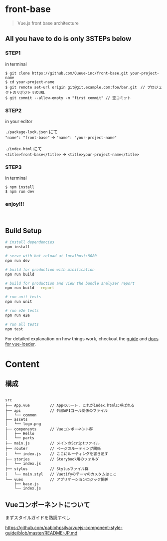 # front-base

> Vue.js front base architecture

## All you have to do is only 3STEPs below
### STEP1
in terminal
```
$ git clone https://github.com/Queue-inc/front-base.git your-project-name
$ cd your-project-name
$ git remote set-url origin git@git.example.com:foo/bar.git　// プロジェクトのリポジトリのURL
$ git commit --allow-empty -m "first commit" // 空コミット
```
### STEP2
in your editor

`./package-lock.json` にて<br>
`"name": "front-base"` → `"name": "your-project-name"`  
<br>
`./index.html` にて<br>
`<title>front-base</title>` → `<title>your-project-name</title>`
### STEP3
in terminal
```
$ npm install
$ npm run dev
```
### enjoy!!!
<br>

## Build Setup

``` bash
# install dependencies
npm install

# serve with hot reload at localhost:8080
npm run dev

# build for production with minification
npm run build

# build for production and view the bundle analyzer report
npm run build --report

# run unit tests
npm run unit

# run e2e tests
npm run e2e

# run all tests
npm test
```

For detailed explanation on how things work, checkout the [guide](http://vuejs-templates.github.io/webpack/) and [docs for vue-loader](http://vuejs.github.io/vue-loader).

# Content

## 構成

```

src
├── App.vue         // Appのルート. これがindex.htmlに呼ばれる
├── api             // 外部APIコール関係のファイル
│   └── common
├── assets
│   └── logo.png
├── components      // Vueコンポーネント群
│   ├── Hello
│   └── parts
├── main.js         // メインのScriptファイル
├── router          // ページのルーティング関係
│   └── index.js    // ここにルーティングを書き足す
├── stories         // Storybook用のフォルダ
│   └── index.js
├── stylus          // Stylusファイル群
│   └── main.styl   // Vuetifyのテーマのカスタムはここ
└── vuex            // アプリケーションロジック関係
    ├── base.js
    └── index.js

```

## Vueコンポーネントについて

まずスタイルガイドを熟読すべし

https://github.com/pablohpsilva/vuejs-component-style-guide/blob/master/README-JP.md



<!-- # Workflow

### 1. Building Component [Markup]

#### What's Storybook

We use Storybook to create style guide. In this case, style guide means a list of components.

Like this 👇

![Attlasian Style Gudie](https://raw.githubusercontent.com/Queue-inc/document_resources/master/styleguide1.png)

Right after the finishing building the wireframe of the project, web engineer begin building components.

You can see two directories related to Storybook. Which are `/.storybook` and `/src/stories`.

Let me show how these works.

#### Use other external packages

Basically, you don't need to make any change on any files under `/.storybook`. I already set up everything you need, except one case.

If you need to import and use other external vue components, you need to add codes to `/.storybook/config.js` like this 👇

```Javascript
// import external package
import BootstrapVue from 'bootstrap-vue'
// Clarify using another package
Vue.use(BootstrapVue)
```

#### Add new components to Storybook

If you need to just create new components, just care about `/src/stories`. Here is where everything happens.

```Javascript
// import components you built
import Welcome from './Welcome.vue';

storiesOf('Welcome', module).add('to Storybook', () => ({
  components: { Welcome },
  template: '<welcome :showApp="action" />',
  methods: { action: linkTo('Button') },
}));
```

Every `storiesOf()` makes a section you can see on the sidebar on the Storybook you built.

After adding new components to storybook, launch the storybook and see what's happening.

```sh
npm run storybook
```

Okay, that's everything.

** KEEP CALM AND BUILD COMPONENTS ** -->
